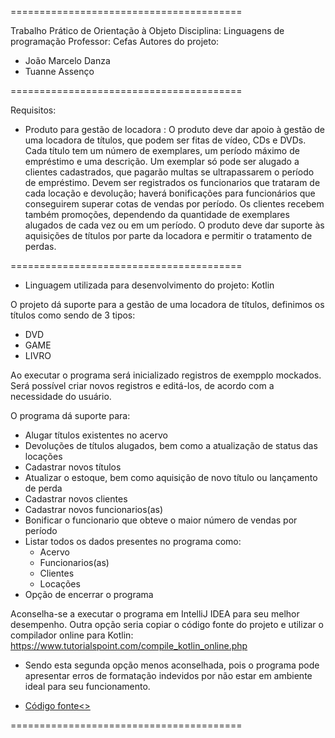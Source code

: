 ========================================

Trabalho Prático de Orientação à Objeto
Disciplina: Linguagens de programação
Professor: Cefas
Autores do projeto:
- João Marcelo Danza
- Tuanne Assenço

========================================

Requisitos:
- Produto para gestão de locadora : O produto deve dar apoio à gestão de uma locadora de títulos, que podem ser fitas de vídeo, CDs e DVDs. Cada título tem um número de exemplares, um período máximo de empréstimo e uma descrição. Um exemplar só pode ser alugado a clientes cadastrados, que pagarão multas se ultrapassarem o período de empréstimo. Devem ser registrados os funcionarios que trataram de cada locação e devolução; haverá bonificações para funcionários que conseguirem superar cotas de vendas por período. Os clientes recebem também promoções, dependendo da quantidade de exemplares alugados de cada vez ou em um período. O produto deve dar suporte às aquisições de títulos por parte da locadora e permitir o tratamento de perdas.

========================================

- Linguagem utilizada para desenvolvimento do projeto: Kotlin

O projeto dá suporte para a gestão de uma locadora de títulos, definimos os títulos como sendo de 3 tipos: 
- DVD
- GAME
- LIVRO

Ao executar o programa será inicializado registros de exempplo mockados. Será possível criar novos registros e editá-los, de acordo com a necessidade do usuário.

O programa dá suporte para:
- Alugar títulos existentes no acervo
- Devoluções de títulos alugados, bem como a atualização de status das locações
- Cadastrar novos títulos
- Atualizar o estoque, bem como aquisição de novo título ou lançamento de perda
- Cadastrar novos clientes
- Cadastrar novos funcionarios(as)
- Bonificar o funcionario que obteve o maior número de vendas por período
- Listar todos os dados presentes no programa como: 
  - Acervo
  - Funcionarios(as)
  - Clientes
  - Locações
- Opção de encerrar o programa

Aconselha-se a executar o programa em IntelliJ IDEA para seu melhor desempenho. 
Outra opção seria copiar o código fonte do projeto e utilizar o compilador online para Kotlin: https://www.tutorialspoint.com/compile_kotlin_online.php
  - Sendo esta segunda opção menos aconselhada, pois o programa pode apresentar erros de formatação indevidos por não estar em ambiente ideal para seu funcionamento.

- <a href = "https://github.com/devlower/trabalho-LP-POO/blob/main/locMain.kt">Código fonte<></a>

========================================

